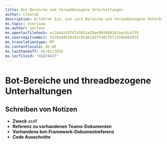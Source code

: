 ```yaml
---
title: Bot-Bereiche und threadbezogene Unterhaltungen
author: clearab
description: Erfahren Sie, wie sich Bereiche und threadbezogene Unterhaltungen auf Ihren bot für Microsoft Teams auswirken.
ms.topic: overview
ms.author: anclear
ms.openlocfilehash: ec244aa397d7d3051e29ae984400383aac9cbff8
ms.sourcegitcommit: 4329a94918263c85d6c65ff401f571556b80307b
ms.translationtype: MT
ms.contentlocale: de-DE
ms.lasthandoff: 02/01/2020
ms.locfileid: "41674477"
---
```

# <a name="bot-scopes-and-threaded-conversations"></a>Bot-Bereiche und threadbezogene Unterhaltungen

## <a name="writing-notes"></a>Schreiben von Notizen

 * **Zweck** asdf
 * **Referenz zu vorhandenen Teams-Dokumenten**[]()
 * **Vorhandene bot-Framework-Dokumentreferenz**[]()
 * **Code Ausschnitte**[]()